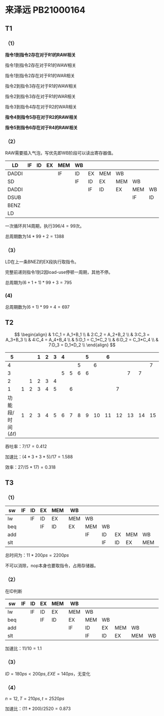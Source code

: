 # 来泽远 PB21000164

## T1

### （1）

**指令1到指令2存在对于R1的RAW相关**

指令1到指令2存在对于R1的WAW相关

指令1到指令2存在对于R1的WAR相关

指令2到指令3存在对于R1的WAW相关

指令2到指令3存在对于R1的WAR相关

指令3到指令4存在对于R2的WAR相关

**指令4到指令5存在对于R2的RAW相关**

**指令5到指令6存在对于R4的RAW相关**

### （2）

RAW需要插入气泡，写优先即WB阶段可以读出寄存器值。

| LD    | IF   | ID   | EX   | MEM  | WB   |      |      |      |      |      |      |      |      |      |      |
| ----- | ---- | ---- | ---- | ---- | ---- | ---- | ---- | ---- | ---- | ---- | ---- | ---- | ---- | ---- | ---- |
| DADDI |      |      |      | IF   | ID   | EX   | MEM  | WB   |      |      |      |      |      |      |      |
| SD    |      |      |      |      | IF   | ID   | EX   | MEM  | WB   |      |      |      |      |      |      |
| DADDI |      |      |      |      |      | IF   | ID   | EX   | MEM  | WB   |      |      |      |      |      |
| DSUB  |      |      |      |      |      |      |      |      | IF   | ID   | EX   | MEM  | WB   |      |      |
| BENZ  |      |      |      |      |      |      |      |      |      |      |      | IF   | ID   | EX   | MEM  |
| LD    |      |      |      |      |      |      |      |      |      |      |      |      |      |      | IF   |

一次循环共14周期，执行$396/4=99$次。

总周期数为$14*99+2 = 1388$

### （3）

LD在上一条BNEZ的EX段执行取指令。

完整前递则指令1到2因load-use停顿一周期，其他不停。

总周期为$(6+1+1)*99+3=795$

### (4)

总周期数为$(6+1)*99+4=697$

## T2

$$
\begin{align}
& 1:C_1 = A_1+B_1 \\
& 2:C_2 = A_2+B_2 \\
& 3:C_3 = A_3+B_3 \\
& 4:C_4 = A_4+B_4 \\
& 5:D_1 = C_1*C_2 \\
& 6:D_2 = C_3*C_4 \\
& 7:D_3 = D_1*D_2 \\
\end{align}
$$



| 5                       |      |      | 1    | 2    | 3    | 4    |      |      | 5    |      | 6    |      |      |      |      | 7    |
| ----------------------- | ---- | ---- | ---- | ---- | ---- | ---- | ---- | ---- | ---- | ---- | ---- | ---- | ---- | ---- | ---- | ---- |
| 4                       |      |      |      |      |      |      |      | 5    |      | 6    |      |      |      |      | 7    |      |
| 3                       |      |      |      |      |      | 5    | 5    | 6    | 6    |      |      |      | 7    | 7    |      |      |
| 2                       |      | 1    | 2    | 3    | 4    |      |      |      |      |      |      |      |      |      |      |      |
| 1                       | 1    | 2    | 3    | 4    | 5    |      | 6    |      |      |      |      | 7    |      |      |      |      |
| 功能段/时间($\Delta t$) | 1    | 2    | 3    | 4    | 5    | 6    | 7    | 8    | 9    | 10   | 11   | 12   | 13   | 14   | 15   | 17   |

吞吐率：$7/17=0.412$

加速比：$(4*3+3*5)/17=1.588$

效率：$27/(5*17)=0.318$

## T3

### （1）

| sw   | IF   | ID   | EX   | MEM  | WB   |      |      |      |      |      |      |
| ---- | ---- | ---- | ---- | ---- | ---- | ---- | ---- | ---- | ---- | ---- | ---- |
| lw   |      | IF   | ID   | EX   | MEM  | WB   |      |      |      |      |      |
| beq  |      |      | IF   | ID   | EX   | MEM  | WB   |      |      |      |      |
| add  |      |      |      |      |      | IF   | ID   | EX   | MEM  | WB   |      |
| slt  |      |      |      |      |      |      | IF   | ID   | EX   | MEM  | WB   |

总时间为：$11*200ps = 2200ps$

不可以消除，nop本身也要取指令，占用存储器。

### （2）

在ID判断

| sw   | IF   | ID   | EX   | MEM  | WB   |      |      |      |      |      |
| ---- | ---- | ---- | ---- | ---- | ---- | ---- | ---- | ---- | ---- | ---- |
| lw   |      | IF   | ID   | EX   | MEM  | WB   |      |      |      |      |
| beq  |      |      | IF   | ID   | EX   | MEM  | WB   |      |      |      |
| add  |      |      |      |      | IF   | ID   | EX   | MEM  | WB   |      |
| slt  |      |      |      |      |      | IF   | ID   | EX   | MEM  | WB   |

加速比：$11/10=1.1$

### （3）

$ID=180ps<200ps,EXE=140ps$，无变化

### （4）

$n=12,T=210ps,t=2520ps$

加速比：$(11*200)/2520=0.873$
